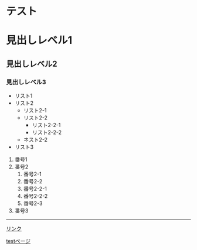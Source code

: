 # テスト



# 見出しレベル1
## 見出しレベル2
### 見出しレベル3

- リスト1
- リスト2
  - リスト2-1
  - リスト2-2
    - リスト2-2-1
    - リスト2-2-2
  - ネスト2-2
- リスト3

1. 番号1
1. 番号2
   1. 番号2-1
   1. 番号2-2
     1. 番号2-2-1
     1. 番号2-2-2
   1. 番号2-3
1. 番号3

---
[リンク](https://www.google.co.jp/)

[testページ](./test.md)
